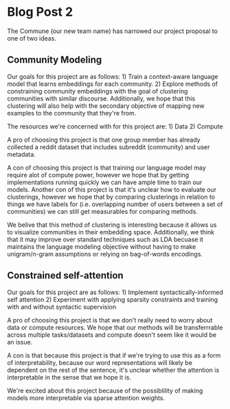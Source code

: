 # Blog Post 2

The Commune (our new team name) has narrowed our project proposal to one of two ideas.

## Community Modeling
Our goals for this project are as follows:
    1) Train a context-aware language model that learns embeddings for each community.
    2) Explore methods of constraining community embeddings with the goal of
       clustering communities with similar discourse. Additionally, we hope that
       this clustering will also help with the secondary objective of mapping
       new examples to the community that they're from.

The resources we're concerned with for this project are:
    1) Data
    2) Compute

A pro of choosing this project is that one group member has already collected
a reddit dataset that includes subreddit (community) and user metadata.

A con of choosing this project is that training our language model may require alot
of compute power, however we hope that by getting implementations running quickly we can
have ample time to train our models. Another con of this project is that it's unclear
how to evaluate our clusterings, however we hope that by comparing clusterings in
relation to things we have labels for (i.e. overlapping number of users between a set of
communities) we can still get measurables for comparing methods.

We belive that this method of clustering is interesting because it allows us to visualize
communities in their embedding space. Additionally, we think that it may improve over
standard techniques such as LDA becuase it maintains the language modeling objective without
having to make unigram/n-gram assumptions or relying on bag-of-words encodings.

## Constrained self-attention
Our goals for this project are as follows:
    1) Implement syntactically-informed self attention
    2) Experiment with applying sparsity constraints and
       training with and without syntactic supervision

A pro of choosing this project is that we don't really need to worry about
data or compute resources. We hope that our methods will be transferrrable across
multiple tasks/datasets and compute doesn't seem like it would be an issue.

A con is that because this project is that if we're trying to use this as a
form of interpretability, because our word representations will likely be
dependent on the rest of the sentence, it's unclear whether the attention
is interpretable in the sense that we hope it is.

We're excited about this project because of the possiblility of making
models more interpretable via sparse attention weights.

## 
